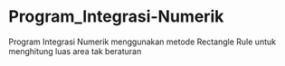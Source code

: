 # Program_Integrasi-Numerik
Program Integrasi Numerik menggunakan metode Rectangle Rule untuk menghitung luas area tak beraturan

